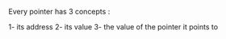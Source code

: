 Every pointer has 3 concepts :

1- its address
2- its value
3- the value of the pointer it points to